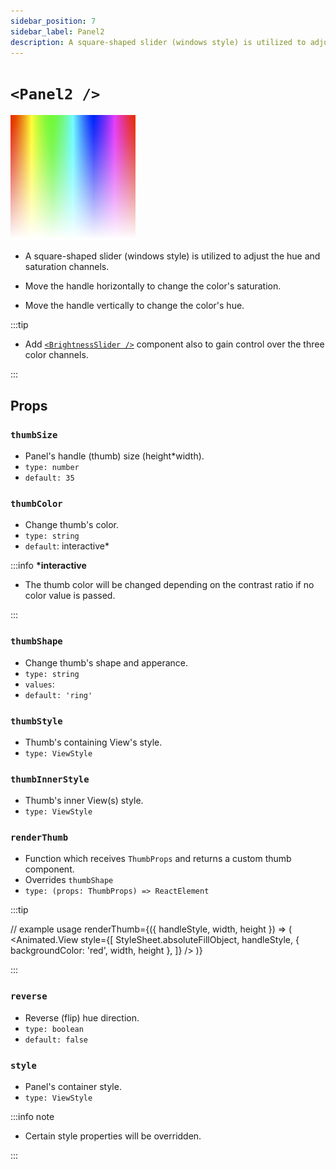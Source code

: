 ```yaml
---
sidebar_position: 7
sidebar_label: Panel2
description: A square-shaped slider (windows style) is utilized to adjust the hue and saturation channels.
---
```


# `<Panel2 />`

![panel2](../../../images/panel2.png)

- A square-shaped slider (windows style) is utilized to adjust the hue and saturation channels.

- Move the handle horizontally to change the color's saturation.

- Move the handle vertically to change the color's hue.

:::tip

- Add [`<BrightnessSlider />`](./BrightnessSlider) component also to gain control over the three color channels.

:::

## Props

### `thumbSize`

- Panel's handle (thumb) size (height\*width).
- `type: number`
- `default: 35`

### `thumbColor`

- Change thumb's color.
- `type: string`
- `default`: interactive\*

:::info **\*interactive**

- The thumb color will be changed depending on the contrast ratio if no color value is passed.

:::

### `thumbShape`

- Change thumb's shape and apperance.
- `type: string`
- `values`: <shapes/>
- `default: 'ring'`

### `thumbStyle`

- Thumb's containing View's style.
- `type: ViewStyle`

### `thumbInnerStyle`

- Thumb's inner View(s) style.
- `type: ViewStyle`

### `renderThumb`

- Function which receives `ThumbProps` and returns a custom thumb component.
- Overrides `thumbShape`
- `type: (props: ThumbProps) => ReactElement`

:::tip

// example usage
renderThumb={({ handleStyle, width, height }) => (
    <Animated.View
      style={[
        StyleSheet.absoluteFillObject,
        handleStyle,
        { backgroundColor: 'red', width, height },
      ]}
    />
  )}
  
:::

### `reverse`

- Reverse (flip) hue direction.
- `type: boolean`
- `default: false`

### `style`

- Panel's container style.
- `type: ViewStyle`

:::info note

- Certain style properties will be overridden.

:::
